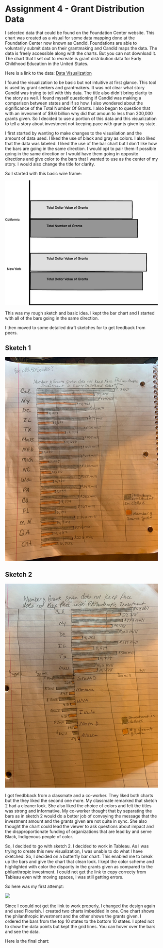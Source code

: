 # **Assignment 4 - Grant Distribution Data**

I selected data that could be found on the Foundation Center website. This chart was created as a visual for some data mapping
done at the Foundation Center now known as Candid.  Foundations are able to voluntarily submit data on their grantmaking and Candid maps the data.
The data is freely accessible along with the charts. But you can not download it.  The chart that I set out to recreate is grant distribution
data for Early Childhood Education in the United States.

Here is a link to the data:
[Data Visualization](https://maps.foundationcenter.org/#/charts/?subjects=all&popgroups=all&years=all&location=6252001&excludeLocation=0&geoScale=ADM1&layer=recip&boundingBox=-157.060546875,18.729501999072138,-47.02148437499999,58.12431960569374&gmOrgs=all&recipOrgs=all&tags=all&keywords=&pathwaysOrg=&pathwaysType=&acct=earlychildren&typesOfSupport=all&transactionTypes=all&amtRanges=all&minGrantAmt=0&maxGrantAmt=0&gmTypes=all&minAssetsAmt=0&maxAssetsAmt=0&minGivingAmt=0&maxGivingAmt=0&andOr=0&includeGov=1&custom=all&customArea=all&indicator=&dataSource=oecd&chartType=bars&multiSubject=1&listType=gm&windRoseAnd=undefined&zoom=4)


I found the visualization to be basic but not intuitive at first glance.  This tool is used by grant seekers and grantmakers.
It was not clear what story Candid was trying to tell with this data.  The title also didn't bring clarity to the story as well.
I found myself questioning if Candid was making a comparison between states and if so how. I also wondered about the significance
of the Total Number Of Grants.  I also began to question that with an invesment of $9.6 billion why did that amoun to less than
200,000 grants given.  So I decided to use a portion of this data and this visualization to tell a story about investment not keeping pace with grants given by state.


I first started by wanting to make changes to the visualiation and the amount of data used.  I liked the use of black and gray as colors.  I also liked that the data was labeled. I liked the use of the bar chart but I don't like how the bars are going in the same direction. I would opt to pair them if possible going in the same direction or I would have them going in opposite directions and give color to the bars that I wanted to use as the center of my story. I would also change the title for clarity.

So I started with this basic wire frame:

![Wireframe](https://github.com/tracij924/Johnson-Portfolio/blob/main/Data%20Project%20Assg%204.png)

This was my rough sketch and basic idea. I kept the bar chart and I started with all of the bars going in the same direction.

I then moved to some detailed draft sketches for to get feedback from peers.


## **Sketch 1**
![Sketch1](Sketch1.jpg)


## **Sketch 2**
![Sketch2](Sketch2.jpg)


I got feedbback from a classmate and a co-worker.  They liked both charts but the they liked the second one more.  My classmate remarked that sketch 2 had a cleaner look. She also liked the choice of colors and felt the titles was strong and informative.  My co-worker thought that by separating the bars as in sketch 2 would do a better job of conveying the message that the investment amount and the grants given are not quite in sync.  She also thought the chart could lead the viewer to ask questions about impact and the dispproportionate funding of organizations that are lead by and serve Black, Indigenous people of color.

So, I decided to go with sketch 2.  I decided to work in Tableau.  As I was trying to create this new visualization, I was unable to do what I have sketched. So, I decided on a butterfly bar chart.  This enabled me to break up the bars and give the chart that clean look.  I kept the color scheme and highlighted with color the disparity in the grants given as compared to the philanthropic investment.  I could not get the link to copy correcty from Tableau even with moving spaces, I was still getting errors.

So here was my first attempt:

<div class='tableauPlaceholder' id='viz1605640171186' style='position: relative'><noscript><a href='#'><img alt=' 'src='https:&#47;&#47;public.tableau.com&#47;static&#47;images&#47;Ea&#47;EarlyChildhoodGrantInvestmentver_2&#47;Sheet1&#47;1_rss.png' style='border: none' /></a></noscript><object class='tableauViz'  style='display:none;'><param name='host_url' value='https%3A%2F%2Fpublic.tableau.com%2F' /> <param name='embed_code_version' value='3' /> <param name='site_root' value='' /><param name='name' value='EarlyChildhoodGrantInvestmentver_2&#47;Sheet1' /><param name='tabs' value='no' /><param name='toolbar' value='yes' /><paramname='static_image'value='https:&#47;&#47;public.tableau.com&#47;static&#47;images&#47;Ea&#47;EarlyChildhoodGrantInvestmentver_2&#47;Sheet1&#47;1.png' /> <paramname='animate_transition' value='yes' /><param name='display_static_image' value='yes' /><param name='display_spinner' value='yes' /><param name='display_overlay' value='yes' /><param name='display_count' value='yes' /><param name='language' value='en' /><param name='filter' value='publish=yes' /></object></div><script type='text/javascript'>var divElement = document.getElementById('viz1605640171186');var vizElement=divElement.getElementsByTagName('object')[0];vizElement.style.width='100%';vizElement.style.height=(divElement.offsetWidth*0.75)+'px';varscriptElement=document.createElement('script');scriptElement.src='https://public.tableau.com/javascripts/api/viz_v1.js';vizElement.parentNode.insertBefore(scriptElement, vizElement);</script>


Since I coould not get the link to work properly, I changed the design again and used Flourish.  I created two charts imbedded in one. One chart shows the philanthropic investment and the other shows the grants given.  I ordered the bars from the top 10 states to the bottom 10 states. I opted not to show the data points but kept the grid lines. You can hover over the bars and see the data.

Here is the final chart:

<div class="flourish-embed flourish-chart" data-src="visualisation/4382542"><script src="https://public.flourish.studio/resources/embed.js"></script></div>


